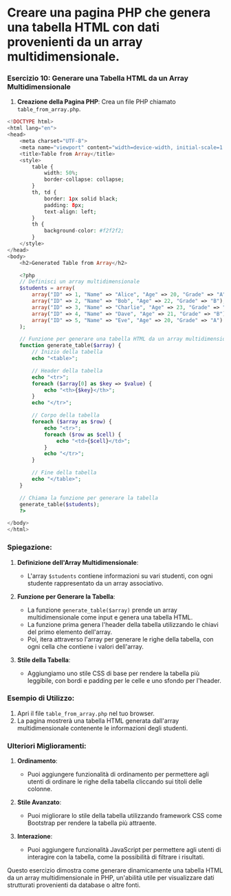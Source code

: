 # Creare una pagina PHP che genera una tabella HTML con dati provenienti da un array multidimensionale.

### Esercizio 10: Generare una Tabella HTML da un Array Multidimensionale

1. **Creazione della Pagina PHP**: Crea un file PHP chiamato `table_from_array.php`.

```php
<!DOCTYPE html>
<html lang="en">
<head>
    <meta charset="UTF-8">
    <meta name="viewport" content="width=device-width, initial-scale=1.0">
    <title>Table from Array</title>
    <style>
        table {
            width: 50%;
            border-collapse: collapse;
        }
        th, td {
            border: 1px solid black;
            padding: 8px;
            text-align: left;
        }
        th {
            background-color: #f2f2f2;
        }
    </style>
</head>
<body>
    <h2>Generated Table from Array</h2>

    <?php
    // Definisci un array multidimensionale
    $students = array(
        array("ID" => 1, "Name" => "Alice", "Age" => 20, "Grade" => "A"),
        array("ID" => 2, "Name" => "Bob", "Age" => 22, "Grade" => "B"),
        array("ID" => 3, "Name" => "Charlie", "Age" => 23, "Grade" => "C"),
        array("ID" => 4, "Name" => "Dave", "Age" => 21, "Grade" => "B"),
        array("ID" => 5, "Name" => "Eve", "Age" => 20, "Grade" => "A")
    );

    // Funzione per generare una tabella HTML da un array multidimensionale
    function generate_table($array) {
        // Inizio della tabella
        echo "<table>";

        // Header della tabella
        echo "<tr>";
        foreach ($array[0] as $key => $value) {
            echo "<th>{$key}</th>";
        }
        echo "</tr>";

        // Corpo della tabella
        foreach ($array as $row) {
            echo "<tr>";
            foreach ($row as $cell) {
                echo "<td>{$cell}</td>";
            }
            echo "</tr>";
        }

        // Fine della tabella
        echo "</table>";
    }

    // Chiama la funzione per generare la tabella
    generate_table($students);
    ?>

</body>
</html>
```

### Spiegazione:

1. **Definizione dell'Array Multidimensionale**:
    - L'array `$students` contiene informazioni su vari studenti, con ogni studente rappresentato da un array associativo.

2. **Funzione per Generare la Tabella**:
    - La funzione `generate_table($array)` prende un array multidimensionale come input e genera una tabella HTML.
    - La funzione prima genera l'header della tabella utilizzando le chiavi del primo elemento dell'array.
    - Poi, itera attraverso l'array per generare le righe della tabella, con ogni cella che contiene i valori dell'array.

3. **Stile della Tabella**:
    - Aggiungiamo uno stile CSS di base per rendere la tabella più leggibile, con bordi e padding per le celle e uno sfondo per l'header.

### Esempio di Utilizzo:

1. Apri il file `table_from_array.php` nel tuo browser.
2. La pagina mostrerà una tabella HTML generata dall'array multidimensionale contenente le informazioni degli studenti.

### Ulteriori Miglioramenti:

1. **Ordinamento**:
    - Puoi aggiungere funzionalità di ordinamento per permettere agli utenti di ordinare le righe della tabella cliccando sui titoli delle colonne.

2. **Stile Avanzato**:
    - Puoi migliorare lo stile della tabella utilizzando framework CSS come Bootstrap per rendere la tabella più attraente.

3. **Interazione**:
    - Puoi aggiungere funzionalità JavaScript per permettere agli utenti di interagire con la tabella, come la possibilità di filtrare i risultati.

Questo esercizio dimostra come generare dinamicamente una tabella HTML da un array multidimensionale in PHP, un'abilità utile per visualizzare dati strutturati provenienti da database o altre fonti.